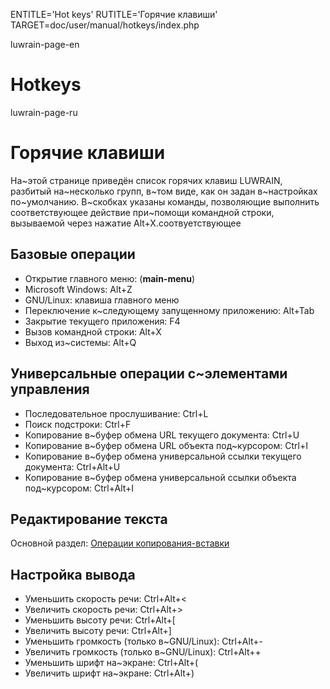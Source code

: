 
ENTITLE='Hot keys'
RUTITLE='Горячие клавиши'
TARGET=doc/user/manual/hotkeys/index.php

luwrain-page-en

# Hotkeys

luwrain-page-ru

# Горячие клавиши

На~этой странице приведён список горячих клавиш LUWRAIN,
разбитый на~несколько групп, в~том виде, как он задан в~настройках по~умолчанию.
В~скобках указаны команды, позволяющие  выполнить соответствующее действие
при~помощи командной строки, вызываемой через нажатие Alt+X.соотвуетствующее

## Базовые операции

* Открытие главного меню: (__main-menu__)
 * Microsoft Windows: Alt+Z
 * GNU/Linux: клавиша главного меню
* Переключение к~следующему запущенному приложению: Alt+Tab
* Закрытие текущего приложения: F4
* Вызов командной строки: Alt+X
 * Выход из~системы: Alt+Q

## Универсальные операции с~элементами  управления

* Последовательное прослушивание: Ctrl+L
* Поиск подстроки: Ctrl+F
* Копирование в~буфер обмена URL текущего документа: Ctrl+U
* Копирование в~буфер обмена URL объекта под~курсором: Ctrl+I
* Копирование в~буфер обмена универсальной ссылки текущего документа: Ctrl+Alt+U
* Копирование в~буфер обмена универсальной ссылки объекта под~курсором: Ctrl+Alt+I

## Редактирование текста

Основной раздел: [Операции копирования-вставки](local:/doc/user/manual/clipboard/)

## Настройка вывода

* Уменьшить скорость речи: Ctrl+Alt+<
* Увеличить скорость речи: Ctrl+Alt+>
* Уменьшить высоту речи: Ctrl+Alt+[
* Увеличить высоту речи: Ctrl+Alt+]
* Уменьшить громкость (только в~GNU/Linux): Ctrl+Alt+-
* Увеличить громкость (только в~GNU/Linux): Ctrl+Alt++
* Уменьшить шрифт на~экране: Ctrl+Alt+(
* Увеличить шрифт на~экране: Ctrl+Alt+)
